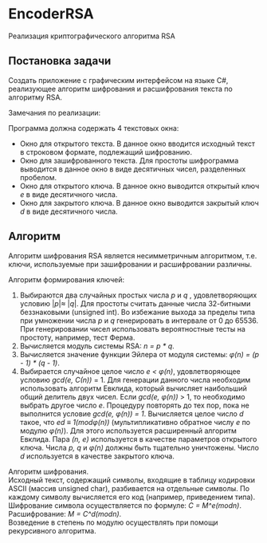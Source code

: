 # EncoderRSA
Реализация криптографического алгоритма RSA
## Постановка задачи
Создать приложение с графическим интерфейсом на языке С#, реализующее алгоритм шифрования и расшифрования текста по алгоритму RSA.<br>

Замечания по реализации:<br>

Программа должна содержать 4 текстовых окна:
- Окно для открытого текста. В данное окно вводится исходный текст в строковом формате, подлежащий шифрованию.<br>
- Окно для зашифрованного текста. Для простоты шифрограмма выводится в данное окно в виде десятичных чисел, разделенных пробелом.
- Окно для открытого ключа. В данное окно выводится открытый ключ *e* в виде десятичного числа.
- Окно для закрытого ключа. В данное окно выводится закрытый ключ *d* в виде десятичного числа.

## Алгоритм
Алгоритм шифрования RSA является несимметричным алгоритмом, т.е. ключи, используемые при зашифровании и расшифровании различны.<br>

Алгоритм формирования ключей:<br>
1. Выбираются два случайных простых числа *p* и *q* , удовлетворяющих условию |*p*|≈ |*q*|. Для простоты считать данные числа 32-битными беззнаковыми (unsigned int). Во избежание выхода за пределы типа при умножении числа *p* и *q* генерировать в интервале от 0 до 65536. При генерировании чисел
использовать вероятностные тесты на простоту, например, тест Ферма.
2. Вычисляется модуль системы RSA: *n = p \* q*.
3. Вычисляется значение функции Эйлера от модуля системы: *φ(n) = (p - 1) \* (q - 1)*.
4. Выбирается случайное целое число *e < φ(n)*, удовлетворяющее условию *gcd(e, С(n))* = 1. Для генерации данного числа необходим использовать алгоритм Евклида, который вычисляет наибольший общий делитель двух чисел. Если *gcd(e, φ(n))* > 1, то необходимо выбрать другое число *e*. Процедуру повторять до тех пор, пока не выполнится условие *gcd(e, φ(n)) = 1*.
Вычисляется целое число *d* такое, что *ed ≡ 1(modφ(n))* (мультипликативно обратное числу *e* по модулю *φ(n)*). Для этого используется расширенный алгоритм Евклида.
Пара *(n, e)* используется в качестве параметров открытого ключа. Числа *p, q* и *φ(n)* должны быть тщательно уничтожены. Число *d* используется в качестве закрытого ключа.

Алгоритм шифрования.<br>
Исходный текст, содержащий символы, входящие в таблицу кодировки ASCII (массив unsigned char), разбивается на отдельные символы. По каждому символу вычисляется его код (например, приведением типа).<br>
Шифрование символа осуществляется по формуле: *C = M^e(modn)*.<br>
Расшифрование: *M = C^d(modn)*.<br>
Возведение в степень по модулю осуществлять при помощи рекурсивного алгоритма.



